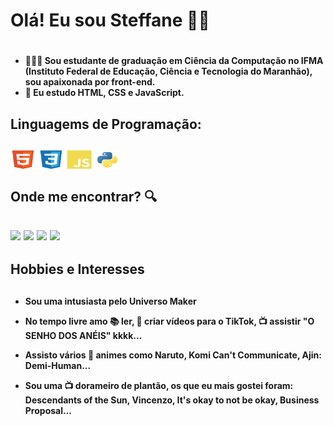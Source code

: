 ### <h1> Olá! Eu sou Steffane 👋🏽<h1/>
<h4>
  
- 👩🏽‍💻 Sou estudante de graduação em Ciência da Computação no IFMA (Instituto Federal de Educação, Ciência e Tecnologia do Maranhão), sou apaixonada por front-end.
- 📖 Eu estudo HTML, CSS e JavaScript.
<h4/>
<h2>Linguagems de Programação: <h2/>
<div>
  <img align="center" alt="Rafa-HTML" height="30" width="40" src="https://raw.githubusercontent.com/devicons/devicon/master/icons/html5/html5-original.svg">
  <img align="center" alt="Rafa-CSS" height="30" width="40" src="https://raw.githubusercontent.com/devicons/devicon/master/icons/css3/css3-original.svg">
  <img align="center" alt="Rafa-Js" height="30" width="40" src="https://raw.githubusercontent.com/devicons/devicon/master/icons/javascript/javascript-plain.svg">
  <img align="center" alt="Rafa-Python" height="30" width="40" src="https://raw.githubusercontent.com/devicons/devicon/master/icons/python/python-original.svg">
</div>
<h2>Onde me encontrar? 🔍<h2>
<div> 
  <a href = "mailto:steffane.castro@gmail.com"><img src="https://img.shields.io/badge/-Gmail-%23333?style=for-the-badge&logo=gmail&logoColor=white" target="_blank"></a>
  <a href="https://www.linkedin.com/in/steffane-de-oliveira-castro-6908a8192/" target="_blank"><img src="https://img.shields.io/badge/-LinkedIn-%230077B5?style=for-the-badge&logo=linkedin&logoColor=white" target="_blank"></a>
  <a href="https://www.instagram.com/steffane.cass/" target="_blank"><img src="https://img.shields.io/badge/-Instagram-%23E4405F?style=for-the-badge&logo=instagram&logoColor=white" target="_blank"></a>
  <a href = "https://www.tiktok.com/@steffane.cass?is_from_webapp=1&sender_device=pc"><img src="https://img.shields.io/badge/-TikTok-%23333?style=for-the-badge&logo=TikTok&logoColor=white" target="_blank"></a>
</div>
  
<h2>Hobbies e Interesses<h2/>
<h4>
  
- Sou uma intusiasta pelo Universo Maker 
  
- No tempo livre amo 📚 ler, 🎥 criar vídeos para o TikTok, 📺 assistir "O SENHO DOS ANÉIS" kkkk...
- Assisto vários 🎥 animes como Naruto, Komi Can't Communicate, Ajin: Demi-Human...
- Sou uma 📺 dorameiro de plantão, os que eu mais gostei foram: Descendants of the Sun, Vincenzo, It's okay to not be okay, Business Proposal...
<h4/>
